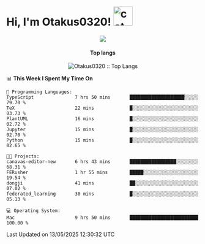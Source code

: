 <h1> Hi, I'm Otakus0320! <img src="https://media.giphy.com/media/mGcNjsfWAjY5AEZNw6/giphy.gif" width="50" alt="cat"></h1>

<p align="center"><a href="https://wakatime.com/@044d69d0-1253-4f60-96b6-5d19a0f9dde5"><img src="https://wakatime.com/badge/user/044d69d0-1253-4f60-96b6-5d19a0f9dde5.svg" /></a></p>

<h4 align="center">Top langs</h4>

<p align="center"><img src="https://github-readme-stats.vercel.app/api/top-langs/?username=Otakus0320&langs_count=10&theme=tokyonight&layout=compact&timestamp={{random_number}}" alt="Otakus0320 :: Top Langs" /></p>

<!--START_SECTION:waka-->
📊 **This Week I Spent My Time On** 

```text
💬 Programming Languages: 
TypeScript               7 hrs 50 mins       ████████████████████░░░░░   79.70 % 
TeX                      22 mins             █░░░░░░░░░░░░░░░░░░░░░░░░   03.73 % 
PlantUML                 16 mins             █░░░░░░░░░░░░░░░░░░░░░░░░   02.72 % 
Jupyter                  15 mins             █░░░░░░░░░░░░░░░░░░░░░░░░   02.70 % 
Python                   15 mins             █░░░░░░░░░░░░░░░░░░░░░░░░   02.65 % 

🐱‍💻 Projects: 
canavas-editor-new       6 hrs 43 mins       █████████████████░░░░░░░░   68.31 % 
FERusher                 1 hr 55 mins        █████░░░░░░░░░░░░░░░░░░░░   19.54 % 
dongji                   41 mins             ██░░░░░░░░░░░░░░░░░░░░░░░   07.02 % 
federated_learning       30 mins             █░░░░░░░░░░░░░░░░░░░░░░░░   05.13 % 

💻 Operating System: 
Mac                      9 hrs 50 mins       █████████████████████████   100.00 % 
```


 Last Updated on 13/05/2025 12:30:32 UTC
<!--END_SECTION:waka-->
